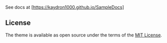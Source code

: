 See docs at [https://kaydron1000.github.io/SampleDocs]

## License

The theme is available as open source under the terms of the [MIT License](http://opensource.org/licenses/MIT).
